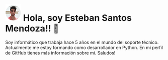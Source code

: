 # ![Imágen ilustrativa del juego.](./Perfil2_Emoji.png) Hola, soy Esteban Santos Mendoza!! 👋 

Soy informático que trabaja hace 5 años en el mundo del soporte técnico. Actualmente me estoy formando como desarrollador en Python.
En mi perfil de GitHub tienes más información sobre mi. Saludos!

##

